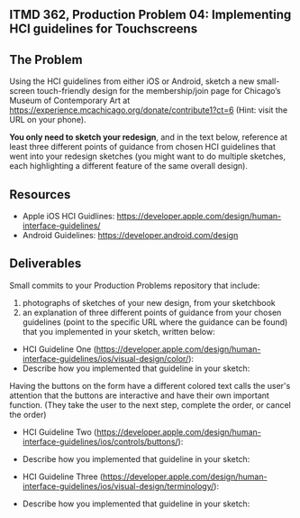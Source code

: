 ## ITMD 362, Production Problem 04: Implementing HCI guidelines for Touchscreens

## The Problem

Using the HCI guidelines from either iOS or Android, sketch a new small-screen touch-friendly design
for the membership/join page for Chicago’s Museum of Contemporary Art at
https://experience.mcachicago.org/donate/contribute1?ct=6 (Hint: visit the URL on your phone).

**You only need to sketch your redesign**, and in the text below, reference at least three different
points of guidance from chosen HCI guidelines that went into your redesign sketches (you might
want to do multiple sketches, each highlighting a different feature of the same overall design).

## Resources

* Apple iOS HCI Guidlines:
  https://developer.apple.com/design/human-interface-guidelines/
* Android Guidelines:
  https://developer.android.com/design

## Deliverables

Small commits to your Production Problems repository that include:

1. photographs of sketches of your new design, from your sketchbook
2. an explanation of three different points of guidance from your chosen guidelines (point to the
   specific URL where the guidance can be found) that you implemented in your sketch, written below:

* HCI Guideline One (https://developer.apple.com/design/human-interface-guidelines/ios/visual-design/color/):
* Describe how you implemented that guideline in your sketch:

Having the buttons on the form have a different colored text calls the user's attention that the buttons are interactive and have their own important function. (They take the user to the next step, complete the order, or cancel the order)

* HCI Guideline Two (https://developer.apple.com/design/human-interface-guidelines/ios/controls/buttons/):
* Describe how you implemented that guideline in your sketch:

* HCI Guideline Three (https://developer.apple.com/design/human-interface-guidelines/ios/visual-design/terminology/):
* Describe how you implemented that guideline in your sketch:
